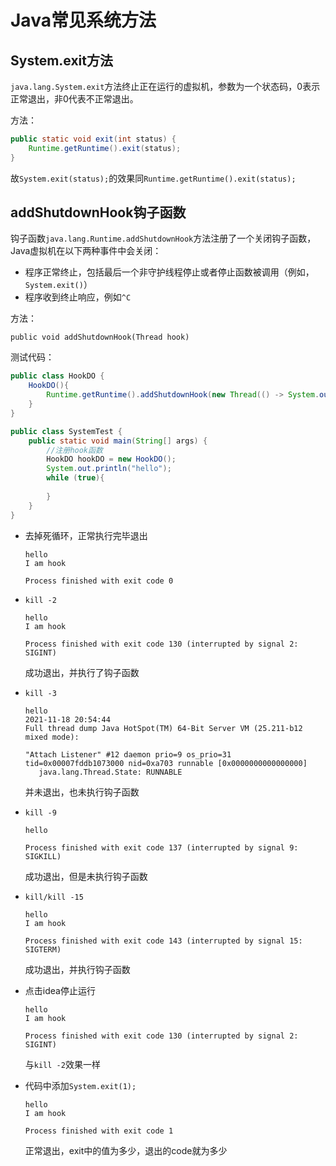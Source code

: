 # Java常见系统方法

## System.exit方法

`java.lang.System.exit`方法终止正在运行的虚拟机，参数为一个状态码，0表示正常退出，非0代表不正常退出。

方法：

```java 
public static void exit(int status) {
    Runtime.getRuntime().exit(status);
}
```

故`System.exit(status);`的效果同`Runtime.getRuntime().exit(status);`

## addShutdownHook钩子函数

钩子函数`java.lang.Runtime.addShutdownHook`方法注册了一个关闭钩子函数，Java虚拟机在以下两种事件中会关闭：

- 程序正常终止，包括最后一个非守护线程停止或者停止函数被调用（例如，`System.exit()`）
- 程序收到终止响应，例如`^C`

方法：

```
public void addShutdownHook(Thread hook)
```

测试代码：

```java
public class HookDO {
    HookDO(){
        Runtime.getRuntime().addShutdownHook(new Thread(() -> System.out.println("I am hook")));
    }
}

public class SystemTest {
    public static void main(String[] args) {
        //注册hook函数
        HookDO hookDO = new HookDO();
        System.out.println("hello");
        while (true){
			
        }
    }
}
```

- 去掉死循环，正常执行完毕退出

  ```
  hello
  I am hook
  
  Process finished with exit code 0
  ```

- `kill -2`

  ```
  hello
  I am hook
  
  Process finished with exit code 130 (interrupted by signal 2: SIGINT)
  ```

  成功退出，并执行了钩子函数

- `kill -3`

  ```
  hello
  2021-11-18 20:54:44
  Full thread dump Java HotSpot(TM) 64-Bit Server VM (25.211-b12 mixed mode):
  
  "Attach Listener" #12 daemon prio=9 os_prio=31 tid=0x00007fddb1073000 nid=0xa703 runnable [0x0000000000000000]
     java.lang.Thread.State: RUNNABLE
  ```

  并未退出，也未执行钩子函数

- `kill -9`

  ```
  hello
  
  Process finished with exit code 137 (interrupted by signal 9: SIGKILL)
  ```

  成功退出，但是未执行钩子函数

- `kill/kill -15`

  ```
  hello
  I am hook
  
  Process finished with exit code 143 (interrupted by signal 15: SIGTERM)
  ```

  成功退出，并执行钩子函数

- 点击idea停止运行

  ```
  hello
  I am hook
  
  Process finished with exit code 130 (interrupted by signal 2: SIGINT)
  ```

  与`kill -2`效果一样

- 代码中添加`System.exit(1);`

  ```
  hello
  I am hook
  
  Process finished with exit code 1
  ```

  正常退出，exit中的值为多少，退出的code就为多少

